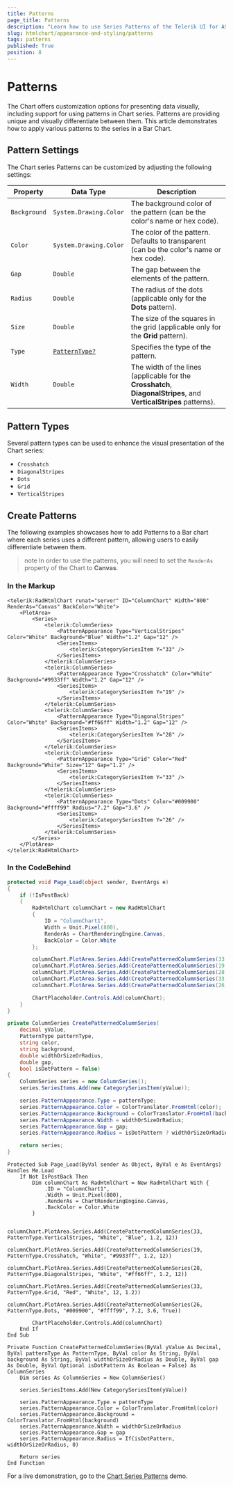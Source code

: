 ```yaml
---
title: Patterns
page_title: Patterns
description: "Learn how to use Series Patterns of the Telerik UI for ASP.NET AJAX Chart."
slug: htmlchart/appearance-and-styling/patterns
tags: patterns
published: True
position: 8
---
```


# Patterns

The Chart offers customization options for presenting data visually, including support for using patterns in Chart series. Patterns are providing unique and visually differentiate between them. This article demonstrates how to apply various patterns to the series in a Bar Chart.

## Pattern Settings

The Chart series Patterns can be customized by adjusting the following settings:

| Property     | Data Type                        | Description                                                                                                        |
| ------------ | -------------------------------- | ------------------------------------------------------------------------------------------------------------------ |
| `Background` | `System.Drawing.Color`           | The background color of the pattern (can be the color's name or hex code).                                         |
| `Color`      | `System.Drawing.Color`           | The color of the pattern. Defaults to transparent (can be the color's name or hex code).                           |
| `Gap`        | `Double`                         | The gap between the elements of the pattern.                                                                       |
| `Radius`     | `Double`                         | The radius of the dots (applicable only for the **Dots** pattern).                                                 |
| `Size`       | `Double`                         | The size of the squares in the grid (applicable only for the **Grid** pattern).                                    |
| `Type`       | [`PatternType?`](#pattern-types) | Specifies the type of the pattern.                                                                                 |
| `Width`      | `Double`                         | The width of the lines (applicable for the **Crosshatch**, **DiagonalStripes**, and **VerticalStripes** patterns). |

## Pattern Types

Several pattern types can be used to enhance the visual presentation of the Chart series:

- `Crosshatch`
- `DiagonalStripes`
- `Dots`
- `Grid`
- `VerticalStripes`

## Create Patterns

The following examples showcases how to add Patterns to a Bar chart where each series uses a different pattern, allowing users to easily differentiate between them.

> note In order to use the patterns, you will need to set the `RenderAs` property of the Chart to **Canvas**.

### In the Markup

````ASP.NET
<telerik:RadHtmlChart runat="server" ID="ColumnChart" Width="800" RenderAs="Canvas" BackColor="White">
    <PlotArea>
        <Series>
            <telerik:ColumnSeries>
                <PatternAppearance Type="VerticalStripes" Color="White" Background="Blue" Width="1.2" Gap="12" />
                <SeriesItems>
                    <telerik:CategorySeriesItem Y="33" />
                </SeriesItems>
            </telerik:ColumnSeries>
            <telerik:ColumnSeries>
                <PatternAppearance Type="Crosshatch" Color="White" Background="#9933ff" Width="1.2" Gap="12" />
                <SeriesItems>
                    <telerik:CategorySeriesItem Y="19" />
                </SeriesItems>
            </telerik:ColumnSeries>
            <telerik:ColumnSeries>
                <PatternAppearance Type="DiagonalStripes" Color="White" Background="#ff66ff" Width="1.2" Gap="12" />
                <SeriesItems>
                    <telerik:CategorySeriesItem Y="28" />
                </SeriesItems>
            </telerik:ColumnSeries>
            <telerik:ColumnSeries>
                <PatternAppearance Type="Grid" Color="Red" Background="White" Size="12" Gap="1.2" />
                <SeriesItems>
                    <telerik:CategorySeriesItem Y="33" />
                </SeriesItems>
            </telerik:ColumnSeries>
            <telerik:ColumnSeries>
                <PatternAppearance Type="Dots" Color="#009900" Background="#ffff99" Radius="7.2" Gap="3.6" />
                <SeriesItems>
                    <telerik:CategorySeriesItem Y="26" />
                </SeriesItems>
            </telerik:ColumnSeries>
        </Series>
    </PlotArea>
</telerik:RadHtmlChart>
````

### In the CodeBehind

````C#
protected void Page_Load(object sender, EventArgs e)
{
    if (!IsPostBack)
    {
        RadHtmlChart columnChart = new RadHtmlChart
        {
            ID = "ColumnChart1",
            Width = Unit.Pixel(800),
            RenderAs = ChartRenderingEngine.Canvas,
            BackColor = Color.White
        };

        columnChart.PlotArea.Series.Add(CreatePatternedColumnSeries(33, PatternType.VerticalStripes, "White", "Blue", 1.2, 12));
        columnChart.PlotArea.Series.Add(CreatePatternedColumnSeries(19, PatternType.Crosshatch, "White", "#9933ff", 1.2, 12));
        columnChart.PlotArea.Series.Add(CreatePatternedColumnSeries(28, PatternType.DiagonalStripes, "White", "#ff66ff", 1.2, 12));
        columnChart.PlotArea.Series.Add(CreatePatternedColumnSeries(33, PatternType.Grid, "Red", "White", 12, 1.2));
        columnChart.PlotArea.Series.Add(CreatePatternedColumnSeries(26, PatternType.Dots, "#009900", "#ffff99", 7.2, 3.6, true));

        ChartPlaceholder.Controls.Add(columnChart);
    }
}

private ColumnSeries CreatePatternedColumnSeries(
    decimal yValue,
    PatternType patternType,
    string color,
    string background,
    double widthOrSizeOrRadius,
    double gap,
    bool isDotPattern = false)
{
    ColumnSeries series = new ColumnSeries();
    series.SeriesItems.Add(new CategorySeriesItem(yValue));

    series.PatternAppearance.Type = patternType;
    series.PatternAppearance.Color = ColorTranslator.FromHtml(color);
    series.PatternAppearance.Background = ColorTranslator.FromHtml(background);
    series.PatternAppearance.Width = widthOrSizeOrRadius;
    series.PatternAppearance.Gap = gap;
    series.PatternAppearance.Radius = isDotPattern ? widthOrSizeOrRadius : 0;

    return series;
}
````
````VB
Protected Sub Page_Load(ByVal sender As Object, ByVal e As EventArgs) Handles Me.Load
    If Not IsPostBack Then
        Dim columnChart As RadHtmlChart = New RadHtmlChart With {
            .ID = "ColumnChart1",
            .Width = Unit.Pixel(800),
            .RenderAs = ChartRenderingEngine.Canvas,
            .BackColor = Color.White
        }

        columnChart.PlotArea.Series.Add(CreatePatternedColumnSeries(33, PatternType.VerticalStripes, "White", "Blue", 1.2, 12))
        columnChart.PlotArea.Series.Add(CreatePatternedColumnSeries(19, PatternType.Crosshatch, "White", "#9933ff", 1.2, 12))
        columnChart.PlotArea.Series.Add(CreatePatternedColumnSeries(28, PatternType.DiagonalStripes, "White", "#ff66ff", 1.2, 12))
        columnChart.PlotArea.Series.Add(CreatePatternedColumnSeries(33, PatternType.Grid, "Red", "White", 12, 1.2))
        columnChart.PlotArea.Series.Add(CreatePatternedColumnSeries(26, PatternType.Dots, "#009900", "#ffff99", 7.2, 3.6, True))

        ChartPlaceholder.Controls.Add(columnChart)
    End If
End Sub

Private Function CreatePatternedColumnSeries(ByVal yValue As Decimal, ByVal patternType As PatternType, ByVal color As String, ByVal background As String, ByVal widthOrSizeOrRadius As Double, ByVal gap As Double, ByVal Optional isDotPattern As Boolean = False) As ColumnSeries
    Dim series As ColumnSeries = New ColumnSeries()

    series.SeriesItems.Add(New CategorySeriesItem(yValue))

    series.PatternAppearance.Type = patternType
    series.PatternAppearance.Color = ColorTranslator.FromHtml(color)
    series.PatternAppearance.Background = ColorTranslator.FromHtml(background)
    series.PatternAppearance.Width = widthOrSizeOrRadius
    series.PatternAppearance.Gap = gap
    series.PatternAppearance.Radius = If(isDotPattern, widthOrSizeOrRadius, 0)

    Return series
End Function
````

For a live demonstration, go to the [Chart Series Patterns](https://demos.telerik.com/aspnet-ajax/htmlchart/examples/appearance/patterns/defaultcs.aspx) demo.
